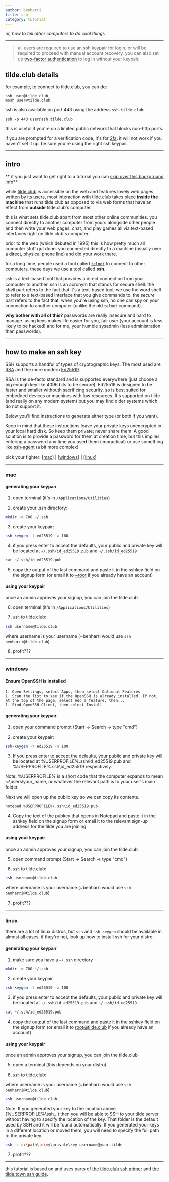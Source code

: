 ```yaml
---
author: benharri
title: ssh
category: tutorial
---
```



_or, how to tell other computers to do cool things_

---

> all users are required to use an ssh keypair for login, or will be required
> to proceed with manual account recovery.
> you can also set up [two-factor authentication](2fa.html) to log in without your
> keypair.

## tilde.club details

for example, to connect to tilde.club, you can do:

```
ssh user@tilde.club
mosh user@tilde.club
```

ssh is also available on port 443 using the address `ssh.tilde.club`:

    ssh -p 443 user@ssh.tilde.club

this is useful if you're on a limited public network that blocks non-http
ports.

if you are prompted for a verification code, it's for [2fa](2fa.html).
it will not work if you haven't set it up. be sure you're using the right ssh keypair.

---

## intro

** if you just want to get right to a tutorial you can
[skip over this background info](#how-to-make-an-ssh-key)**

while [tilde.club](https://tilde.club) is accessible on the web and features
lovely web pages written by its users, most interaction with tilde.club takes
place **inside the machine** that runs tilde.club as opposed to via web forms
that have an effect from **outside** tilde.club's computer.

this is what sets tilde.club apart from most other online communities. you
connect directly to another computer from yours alongside other people and then
write your web pages, chat, and play games all via text-based interfaces right
on tilde.club's computer.

prior to the web (which debuted in 1995) this is how pretty much all computer
stuff got done. you connected directly to a machine (usually over a direct,
physical phone line) and did your work there.

for a long time, people used a tool called
[`telnet`](https://en.wikipedia.org/wiki/telnet) to connect to other computers.
these days we use a tool called **ssh**.

`ssh` is a text-based tool that provides a direct connection from your computer
to another. ssh is an acronym that stands for secure shell. the _shell_ part
refers to the fact that it's a text-based tool; we use the word shell to refer
to a text-based interface that you give commands to. the _secure_ part refers
to the fact that, when you're using ssh, no one can spy on your connection to
another computer (unlike the old `telnet` command).

**why bother with all of this?** passwords are really insecure and hard to manage.
using keys makes life easier for you, fair user (your account is less likely to
be hacked) and for me, your humble sysadmin (less administration than passwords).

---

## how to make an ssh key

SSH supports a handful of types of cryptographic keys. The most used are [RSA](
  <https://en.wikipedia.org/wiki/RSA_(cryptosystem)>) and the more modern [Ed25519](
    https://en.wikipedia.org/wiki/EdDSA#Ed25519).

RSA is the de-facto standard and is supported everywhere (just choose a big
enough key like 4096 bits to be secure). Ed25519 is designed to be faster and
smaller withouth sacrificing security, so is best suited for embedded devices
or machines with low resources. It's supported on tilde (and really on any
modern system) but you may find older systems which do not support it.

Below you'll find instructions to generate either type (or both if you want).

Keep in mind that these instructions leave your private keys unencrypted in
your local hard disk. So keep them private; never share them. A good solution
is to provide a password for them at creation time, but this implies entering
a password any time you used them (impractical) or use something like [ssh-agent](
  https://man.openbsd.org/ssh-agent.1) (a bit more complex)

pick your fighter: [[mac](#mac)] | [[windows](#windows)] | [[linux](#linux)]

---

### mac

#### generating your keypair

1. open terminal (it's in `/Applications/Utilities`)

2. create your .ssh directory:

```bash
mkdir -m 700 ~/.ssh
```

3. create your keypair:

```bash
ssh-keygen -t ed25519 -a 100
```

4. if you press enter to accept the defaults, your public and private key will
be located at `~/.ssh/id_ed25519.pub` and `~/.ssh/id_ed25519`

`cat ~/.ssh/id_ed25519.pub`

5. copy the output of the last command and paste it in the sshkey field on the
signup form (or email it to [~root](mailto:root@tilde.club) if you already have an account)

#### using your keypair

once an admin approves your signup, you can join the tilde.club

6. open terminal (it's in `/Applications/Utilities`)

7. `ssh` to tilde.club:

```bash
ssh username@tilde.club
```

where username is your username (~benharri would use `ssh benharri@tilde.club`)

8. profit???

---

### windows

#### Ensure OpenSSH is installed

    1. Open Settings, select Apps, then select Optional Features
    1. Scan the list to see if the OpenSSH is already installed. If not, at the top of the page, select Add a feature, then...
    1. Find OpenSSH Client, then select Install

#### generating your keypair

1. open your command prompt (Start -> Search -> type "cmd")

2. create your keypair:

```bash
ssh-keygen -t ed25519 -a 100
```

3. If you press enter to accept the defaults, your public and private key will be located at %USERPROFILE%\.ssh\id_ed25519.pub and %USERPROFILE%\.ssh\id_ed25519 respectively.

Note: %USERPROFILE% is a short code that the computer expands to mean c:\users\your_name\, or whatever the relevant path is to your user's main folder.

Next we will open up the public key so we can copy its contents. 

```bash
notepad %USERPROFILE%\.ssh\id_ed25519.pub
```

4. Copy the text of the pubkey that opens in Notepad and paste it in the sshkey field on the signup form or email it to the relevant sign-up address for the tilde you are joining. 

#### using your keypair

once an admin approves your signup, you can join the tilde.club

5. open command prompt (Start -> Search -> type "cmd")

6. `ssh` to tilde.club:

```bash
ssh username@tilde.club
```

where username is your username (~benharri would use `ssh benharri@tilde.club`)

7. profit???

---

### linux

there are a lot of linux distros, but `ssh` and `ssh-keygen` should be available
in almost all cases. if they're not, look up how to install ssh for your distro.

#### generating your keypair

1. make sure you have a `~/.ssh` directory

```bash
mkdir -m 700 ~/.ssh
```

2. create your keypair

```bash
ssh-keygen -t ed25519 -a 100
```

3. if you press enter to accept the defaults, your public and private key will
be located at `~/.ssh/id_ed25519.pub` and `~/.ssh/id_ed25519`

```bash
cat ~/.ssh/id_ed25519.pub
```

4. copy the output of the last command and paste it in the sshkey field on the 
signup form (or email it to [root@tilde.club](mailto:root@tilde.club) if you already have an account)

#### using your keypair

once an admin approves your signup, you can join the tilde.club

5. open a terminal (this depends on your distro)

6. `ssh` to tilde.club:

where username is your username (~benharri would use `ssh benharri@tilde.club`)

```bash
ssh username@tilde.club
```

Note: If you generated your key to the location above (%USERPROFILE%\ssh\...) then you will be able to SSH to your tilde server without having to specify the location of the key. That folder is the default used by SSH and it will be found automatically. If you generated your keys in a different location or moved them, you will need to specify the full path to the private key.

```bash
ssh -i c:\path\to\my\private\key username@your.tilde
```

7. profit???

---

this tutorial is based on and uses parts of [the tilde.club ssh primer](https://github.com/tildeclub/tilde.club/blob/master/docs/ssh.md) and [the tilde.town ssh guide](https://tilde.town/wiki/getting-started/ssh.html).

